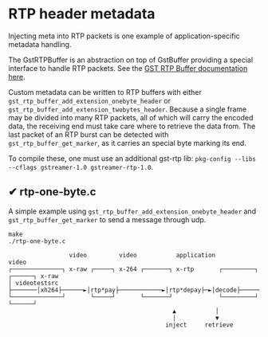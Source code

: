 # RTP header metadata

Injecting meta into RTP packets is one example of application-specific metadata handling.

The GstRTPBuffer is an abstraction on top of GstBuffer providing a special interface to handle RTP packets. See the [GST RTP Buffer documentation here](https://gstreamer.freedesktop.org/documentation/rtplib/gstrtpbuffer.html?gi-language=c#methods).

Custom metadata can be written to RTP buffers with either `gst_rtp_buffer_add_extension_onebyte_header` or `gst_rtp_buffer_add_extension_twobytes_header`. Because a single frame may be divided into many RTP packets, all of which will carry the encoded data, the receiving end must take care where to retrieve the data from. The last packet of an RTP burst can be detected with `gst_rtp_buffer_get_marker`, as it carries an special byte marking its end.

To compile these, one must use an additional gst-rtp lib: `pkg-config --libs --cflags gstreamer-1.0 gstreamer-rtp-1.0`.


## ✔ rtp-one-byte.c

A simple example using `gst_rtp_buffer_add_extension_onebyte_header` and `gst_rtp_buffer_get_marker` to send a message through udp.

```
make
./rtp-one-byte.c
```
```
                 video         video           application                      video
┌──────────────┐ x-raw ┌─────┐ x-264 ┌───────┐ x-rtp       ┌─────────┐  ┌──────┐ x-raw
│ videotestsrc ├───────│xh264├──────►│rtp*pay├────────────►│rtp*depay├─►│decode├──────►
└──────────────┘       └─────┘       └───────┘             └─────────┘  └──────┘
                                              ▲           │
                                              |           ▼
                                            inject     retrieve
```